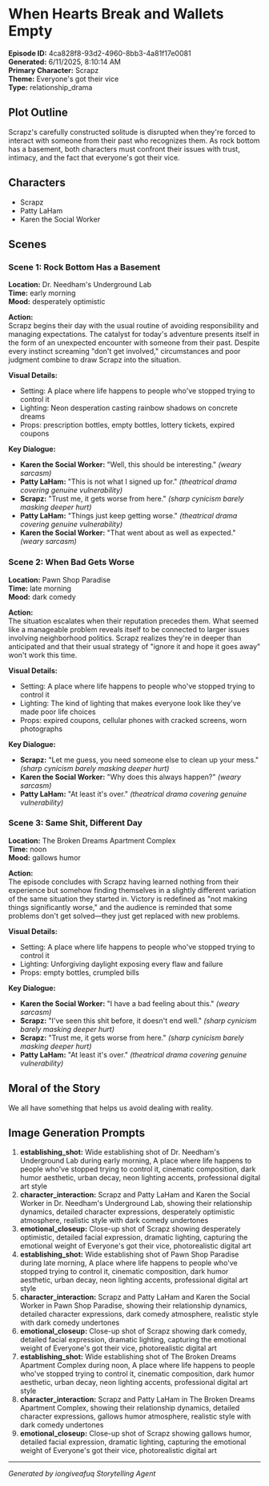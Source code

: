 # When Hearts Break and Wallets Empty

**Episode ID:** 4ca828f8-93d2-4960-8bb3-4a81f17e0081  
**Generated:** 6/11/2025, 8:10:14 AM  
**Primary Character:** Scrapz  
**Theme:** Everyone's got their vice  
**Type:** relationship_drama  

## Plot Outline
Scrapz's carefully constructed solitude is disrupted when they're forced to interact with someone from their past who recognizes them. As rock bottom has a basement, both characters must confront their issues with trust, intimacy, and the fact that everyone's got their vice.

## Characters
- Scrapz
- Patty LaHam
- Karen the Social Worker

## Scenes

### Scene 1: Rock Bottom Has a Basement

**Location:** Dr. Needham's Underground Lab  
**Time:** early morning  
**Mood:** desperately optimistic  

**Action:**  
Scrapz begins their day with the usual routine of avoiding responsibility and managing expectations. The catalyst for today's adventure presents itself in the form of an unexpected encounter with someone from their past. Despite every instinct screaming "don't get involved," circumstances and poor judgment combine to draw Scrapz into the situation.

**Visual Details:**  
- Setting: A place where life happens to people who've stopped trying to control it
- Lighting: Neon desperation casting rainbow shadows on concrete dreams
- Props: prescription bottles, empty bottles, lottery tickets, expired coupons

**Key Dialogue:**
- **Karen the Social Worker:** "Well, this should be interesting." *(weary sarcasm)*
- **Patty LaHam:** "This is not what I signed up for." *(theatrical drama covering genuine vulnerability)*
- **Scrapz:** "Trust me, it gets worse from here." *(sharp cynicism barely masking deeper hurt)*
- **Patty LaHam:** "Things just keep getting worse." *(theatrical drama covering genuine vulnerability)*
- **Karen the Social Worker:** "That went about as well as expected." *(weary sarcasm)*


### Scene 2: When Bad Gets Worse

**Location:** Pawn Shop Paradise  
**Time:** late morning  
**Mood:** dark comedy  

**Action:**  
The situation escalates when their reputation precedes them. What seemed like a manageable problem reveals itself to be connected to larger issues involving neighborhood politics. Scrapz realizes they're in deeper than anticipated and that their usual strategy of "ignore it and hope it goes away" won't work this time.

**Visual Details:**  
- Setting: A place where life happens to people who've stopped trying to control it
- Lighting: The kind of lighting that makes everyone look like they've made poor life choices
- Props: expired coupons, cellular phones with cracked screens, worn photographs

**Key Dialogue:**
- **Scrapz:** "Let me guess, you need someone else to clean up your mess." *(sharp cynicism barely masking deeper hurt)*
- **Karen the Social Worker:** "Why does this always happen?" *(weary sarcasm)*
- **Patty LaHam:** "At least it's over." *(theatrical drama covering genuine vulnerability)*


### Scene 3: Same Shit, Different Day

**Location:** The Broken Dreams Apartment Complex  
**Time:** noon  
**Mood:** gallows humor  

**Action:**  
The episode concludes with Scrapz having learned nothing from their experience but somehow finding themselves in a slightly different variation of the same situation they started in. Victory is redefined as "not making things significantly worse," and the audience is reminded that some problems don't get solved—they just get replaced with new problems.

**Visual Details:**  
- Setting: A place where life happens to people who've stopped trying to control it
- Lighting: Unforgiving daylight exposing every flaw and failure
- Props: empty bottles, crumpled bills

**Key Dialogue:**
- **Karen the Social Worker:** "I have a bad feeling about this." *(weary sarcasm)*
- **Scrapz:** "I've seen this shit before, it doesn't end well." *(sharp cynicism barely masking deeper hurt)*
- **Scrapz:** "Trust me, it gets worse from here." *(sharp cynicism barely masking deeper hurt)*
- **Patty LaHam:** "At least it's over." *(theatrical drama covering genuine vulnerability)*


## Moral of the Story
We all have something that helps us avoid dealing with reality.

## Image Generation Prompts
1. **establishing_shot:** Wide establishing shot of Dr. Needham's Underground Lab during early morning, A place where life happens to people who've stopped trying to control it, cinematic composition, dark humor aesthetic, urban decay, neon lighting accents, professional digital art style
2. **character_interaction:** Scrapz and Patty LaHam and Karen the Social Worker in Dr. Needham's Underground Lab, showing their relationship dynamics, detailed character expressions, desperately optimistic atmosphere, realistic style with dark comedy undertones
3. **emotional_closeup:** Close-up shot of Scrapz showing desperately optimistic, detailed facial expression, dramatic lighting, capturing the emotional weight of Everyone's got their vice, photorealistic digital art
4. **establishing_shot:** Wide establishing shot of Pawn Shop Paradise during late morning, A place where life happens to people who've stopped trying to control it, cinematic composition, dark humor aesthetic, urban decay, neon lighting accents, professional digital art style
5. **character_interaction:** Scrapz and Patty LaHam and Karen the Social Worker in Pawn Shop Paradise, showing their relationship dynamics, detailed character expressions, dark comedy atmosphere, realistic style with dark comedy undertones
6. **emotional_closeup:** Close-up shot of Scrapz showing dark comedy, detailed facial expression, dramatic lighting, capturing the emotional weight of Everyone's got their vice, photorealistic digital art
7. **establishing_shot:** Wide establishing shot of The Broken Dreams Apartment Complex during noon, A place where life happens to people who've stopped trying to control it, cinematic composition, dark humor aesthetic, urban decay, neon lighting accents, professional digital art style
8. **character_interaction:** Scrapz and Patty LaHam in The Broken Dreams Apartment Complex, showing their relationship dynamics, detailed character expressions, gallows humor atmosphere, realistic style with dark comedy undertones
9. **emotional_closeup:** Close-up shot of Scrapz showing gallows humor, detailed facial expression, dramatic lighting, capturing the emotional weight of Everyone's got their vice, photorealistic digital art

---
*Generated by iongiveafuq Storytelling Agent*
